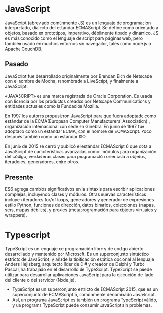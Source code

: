 # JavaScript
JavaScript (abreviado comúnmente JS) es un lenguaje de programación
interpretado, dialecto del estándar ECMAScript. Se define como orientado a
objetos, basado en prototipos, imperativo, débilmente tipado y dinámico.
JS es más conocido como el lenguaje de script para páginas web, pero también
usado en muchos entornos sin navegador, tales como node.js o Apache
CouchDB.

## Pasado
JavaScript fue desarrollado originalmente por Brendan Eich de Netscape con el nombre de Mocha, renombrado a
LiveScript, y finalmente a JavaScript.

«JAVASCRIPT» es una marca registrada de Oracle Corporation. Es usada con licencia por los productos creados por
Netscape Communications y entidades actuales como la Fundación Mozilla.

En 1997 los autores propusieron JavaScript para que fuera adoptado como estándar de la ECMA(European Computer Manufacturers' Association) , organización internacional con sede en Ginebra. En junio de 1997 fue adoptado como un estándar ECMA, con el nombre de ECMAScript. Poco después también como un estándar ISO.

En junio de 2015 se cerró y publicó el estándar ECMAScript 6 que dota a JavaScript de características avanzadas
como: módulos para organización del código, verdaderas clases para programación orientada a objetos, iteradores,
generadores, entre otros.

## Presente
ES6 agrega cambios significativos en la sintaxis para escribir aplicaciones complejas, incluyendo clases y módulos.
Otras nuevas características incluyen iteradores for/of loops, generadores y generador de expresiones estilo Python,
funciones de dirección, datos binarios, colecciones (mapas, sets, mapas débiles), y proxies (metaprogramación para
objetos virtuales y wrappers).

# Typescript
TypeScript es un lenguaje de programación libre y de código abierto
desarrollado y mantenido por Microsoft. Es un superconjunto sintáctico estricto
de JavaScript, y añade la tipificación estática opcional al lenguaje
Anders Hejlsberg, arquitecto líder de C # y creador de Delphi y Turbo Pascal, ha
trabajado en el desarrollo de TypeScript.
TypeScript se puede utilizar para desarrollar aplicaciones JavaScript para la
ejecución del lado del cliente o del servidor (Node.js).


* TypeScript es un superconjunto estricto de ECMAScript 2015, que es un
superconjunto de ECMAScript 5, comúnmente denominado JavaScript.
* Así, un programa JavaScript es también un programa TypeScript válido, y un
programa TypeScript puede consumir JavaScript sin problemas.
